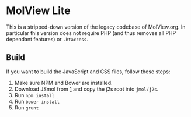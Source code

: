 MolView Lite
============
This is a stripped-down version of the legacy codebase of MolView.org. In
particular this version does not require PHP (and thus removes all PHP dependant
features) or `.htaccess`.

Build
-----
If you want to build the JavaScript and CSS files, follow these steps:

1. Make sure NPM and Bower are installed.
2. Download JSmol from [1] and copy the j2s root into `jmol/j2s`.
3. Run `npm install`
4. Run `bower install`
5. Run `grunt`

[1]: https://sourceforge.net/projects/jmol/
